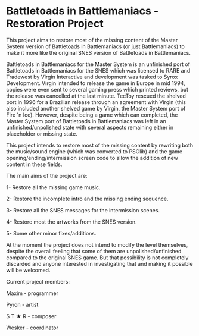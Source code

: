 # Battletoads in Battlemaniacs - Restoration Project

This project aims to restore most of the missing content of the Master System version of Battletoads in Battlemaniacs (or just Battlemaniacs) to make it more like the original SNES version of Battletoads in Battlemaniacs.

Battletoads in Battlemaniacs for the Master System is an unfinished port of Battletoads in Battlemaniacs for the SNES which was licensed to RARE and Tradewest by Virgin Interactive and development was tasked to Syrox Development. Virgin intended to release the game in Europe in mid 1994, copies were even sent to several gaming press which printed reviews, but the release was cancelled at the last minute. TecToy rescued the shelved port in 1996 for a Brazilian release through an agreement with Virgin (this also included another shelved game by Virgin, the Master System port of Fire 'n Ice). However, despite being a game which can completed, the Master System port of Battletoads in Battlemaniacs was left in an unfinished/unpolished state with several aspects remaining either in placeholder or missing state. 

This project intends to restore most of the missing content by rewriting both the music/sound engine (which was converted to PSGlib) and the game opening/ending/intermission screen code to allow the addition of new content in these fields.

The main aims of the project are:

1- Restore all the missing game music.

2- Restore the incomplete intro and the missing ending sequence.

3- Restore all the SNES messages for the intermission scenes.

4- Restore most the artworks from the SNES version.

5- Some other minor fixes/additions.

At the moment the project does not intend to modify the level themselves, despite the overall feeling that some of them are unpolished/unfinished compared to the original SNES game. But that possibility is not completely discarded and anyone interested in investigating that and making it possible will be welcomed.

Current project members:

Maxim - programmer

Pyron - artist

S T ★ R - composer

Wesker - coordinator
